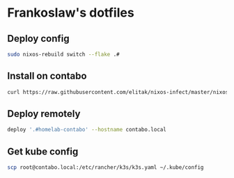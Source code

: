 # Frankoslaw's dotfiles

## Deploy config

```sh
sudo nixos-rebuild switch --flake .#
```

## Install on contabo

```sh
curl https://raw.githubusercontent.com/elitak/nixos-infect/master/nixos-infect | NIX_CHANNEL=nixos-24.05 bash -x
```

## Deploy remotely

```sh
deploy '.#homelab-contabo' --hostname contabo.local
```

## Get kube config

```sh
scp root@contabo.local:/etc/rancher/k3s/k3s.yaml ~/.kube/config
```

